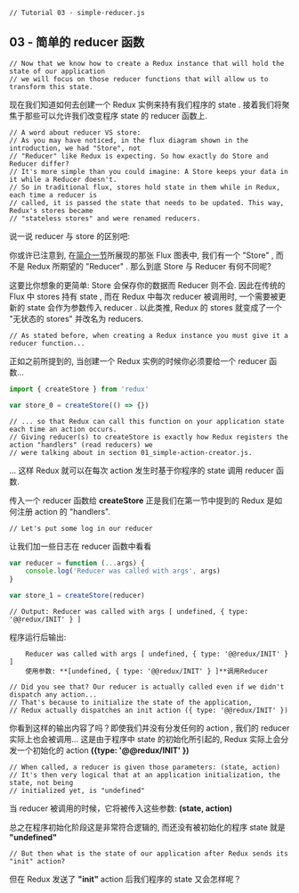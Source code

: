 ```
// Tutorial 03 - simple-reducer.js
```

## 03 - 简单的 reducer 函数

```
// Now that we know how to create a Redux instance that will hold the state of our application
// we will focus on those reducer functions that will allow us to transform this state.
```
现在我们知道如何去创建一个 Redux 实例来持有我们程序的 state . 接着我们将聚焦于那些可以允许我们改变程序 state 的 reducer 函数上.

```
// A word about reducer VS store:
// As you may have noticed, in the flux diagram shown in the introduction, we had "Store", not
// "Reducer" like Redux is expecting. So how exactly do Store and Reducer differ?
// It's more simple than you could imagine: A Store keeps your data in it while a Reducer doesn't.
// So in traditional flux, stores hold state in them while in Redux, each time a reducer is
// called, it is passed the state that needs to be updated. This way, Redux's stores became
// "stateless stores" and were renamed reducers.
```
说一说 reducer 与 store 的区别吧:

你或许已注意到, 在[简介一节](0_简介.md)所展现的那张 Flux 图表中, 我们有一个 "Store" , 而不是 Redux 所期望的 "Reducer" . 那么到底 Store 与 Reducer 有何不同呢?

这要比你想象的更简单: Store 会保存你的数据而 Reducer 则不会. 因此在传统的 Flux 中 stores 持有 state , 而在 Redux 中每次 reducer 被调用时, 一个需要被更新的 state 会作为参数传入 reducer . 以此类推, Redux 的 stores 就变成了一个 "无状态的 stores" 并改名为 reducers.

```
// As stated before, when creating a Redux instance you must give it a reducer function...
```
正如之前所提到的, 当创建一个 Redux 实例的时候你必须要给一个 reducer 函数...

```js
import { createStore } from 'redux'

var store_0 = createStore(() => {})
```

```
// ... so that Redux can call this function on your application state each time an action occurs.
// Giving reducer(s) to createStore is exactly how Redux registers the action "handlers" (read reducers) we
// were talking about in section 01_simple-action-creator.js.
```
... 这样 Redux 就可以在每次 action 发生时基于你程序的 state 调用 reducer 函数.

传入一个 reducer 函数给 **createStore** 正是我们在第一节中提到的 Redux 是如何注册 action 的 "handlers".

```
// Let's put some log in our reducer
```
让我们加一些日志在 reducer 函数中看看

```js
var reducer = function (...args) {
    console.log('Reducer was called with args', args)
}

var store_1 = createStore(reducer)
```

```
// Output: Reducer was called with args [ undefined, { type: '@@redux/INIT' } ]
```
程序运行后输出: 
```
    Reducer was called with args [ undefined, { type: '@@redux/INIT' } ]
    使用参数: **[undefined, { type: '@@redux/INIT' } ]**调用Reducer
```

```
// Did you see that? Our reducer is actually called even if we didn't dispatch any action...
// That's because to initialize the state of the application,
// Redux actually dispatches an init action ({ type: '@@redux/INIT' })
```
你看到这样的输出内容了吗？即使我们并没有分发任何的 action , 我们的 reducer 实际上也会被调用... 这是由于程序中 state 的初始化所引起的, Redux 实际上会分发一个初始化的 action **({type: '@@redux/INIT' })**

```
// When called, a reducer is given those parameters: (state, action)
// It's then very logical that at an application initialization, the state, not being
// initialized yet, is "undefined"
```
当 reducer 被调用的时候，它将被传入这些参数: **(state, action)**

总之在程序初始化阶段这是非常符合逻辑的, 而还没有被初始化的程序 state 就是 **"undefined"**

```
// But then what is the state of our application after Redux sends its "init" action?
```
但在 Redux 发送了 **"init"** action 后我们程序的 state 又会怎样呢？


